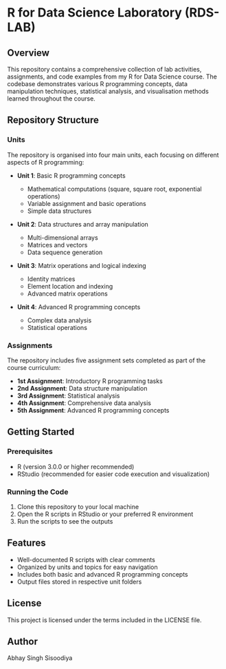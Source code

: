 # R for Data Science Laboratory (RDS-LAB)

## Overview
This repository contains a comprehensive collection of lab activities, assignments, and code examples from my R for Data Science course. The codebase demonstrates various R programming concepts, data manipulation techniques, statistical analysis, and visualisation methods learned throughout the course.

## Repository Structure

### Units
The repository is organised into four main units, each focusing on different aspects of R programming:

- **Unit 1**: Basic R programming concepts
  - Mathematical computations (square, square root, exponential operations)
  - Variable assignment and basic operations
  - Simple data structures

- **Unit 2**: Data structures and array manipulation
  - Multi-dimensional arrays
  - Matrices and vectors
  - Data sequence generation

- **Unit 3**: Matrix operations and logical indexing
  - Identity matrices
  - Element location and indexing
  - Advanced matrix operations

- **Unit 4**: Advanced R programming concepts
  - Complex data analysis
  - Statistical operations

### Assignments
The repository includes five assignment sets completed as part of the course curriculum:

- **1st Assignment**: Introductory R programming tasks
- **2nd Assignment**: Data structure manipulation
- **3rd Assignment**: Statistical analysis
- **4th Assignment**: Comprehensive data analysis
- **5th Assignment**: Advanced R programming concepts

## Getting Started

### Prerequisites
- R (version 3.0.0 or higher recommended)
- RStudio (recommended for easier code execution and visualization)

### Running the Code
1. Clone this repository to your local machine
2. Open the R scripts in RStudio or your preferred R environment
3. Run the scripts to see the outputs

## Features
- Well-documented R scripts with clear comments
- Organized by units and topics for easy navigation
- Includes both basic and advanced R programming concepts
- Output files stored in respective unit folders

## License
This project is licensed under the terms included in the LICENSE file.

## Author
Abhay Singh Sisoodiya
